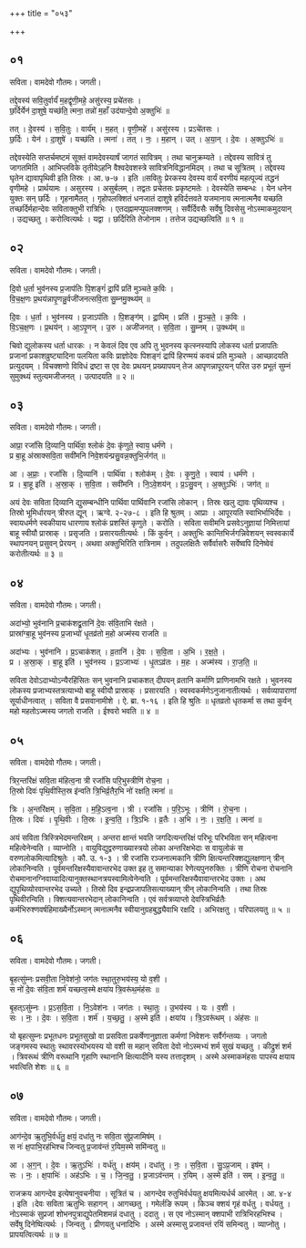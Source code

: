 +++
title = "०५३"

+++


## ०१
सविता। वामदेवो गौतमः। जगती।

तद्दे॒वस्य॑ सवि॒तुर्वार्यं॑ म॒हद्वृ॑णी॒महे॒ असु॑रस्य॒ प्रचे॑तसः ।  
छ॒र्दिर्येन॑ दा॒शुषे॒ यच्छ॑ति॒ त्मना॒ तन्नो॑ म॒हाँ उद॑यान्दे॒वो अ॒क्तुभिः॑ ॥

तत् । दे॒वस्य॑ । स॒वि॒तुः । वार्य॑म् । म॒हत् । वृ॒णी॒महे॑ । असु॑रस्य । प्रऽचे॑तसः ।  
छ॒र्दिः । येन॑ । दा॒शुषे॑ । यच्छ॑ति । त्मना॑ । तत् । नः॒ । म॒हान् । उत् । अ॒या॒न् । दे॒वः । अ॒क्तुऽभिः॑ ॥

तद्देवस्येति सप्तर्चमष्टमं सूक्तं वामदेवस्यार्षं जागतं सावित्रम् । तथा चानुक्रम्यते । तद्देवस्य सावित्रं तु जागतमिति । आभिप्लविके तृतीयेऽहनि वैश्वदेवशस्त्रे सावित्रनिविद्धानमिदम् । तथा च सूत्रितम् । तद्देवस्य घृतेन द्यावापृथिवी इति तिस्रः । आ. ७-७ । इति ॥सवितुः प्रेरकस्य देवस्य वार्यं वरणीयं महत्पूज्यं तद्धनं वृणीमहे । प्रार्थयामः । असुरस्य । असुर्बलम् । तद्वतः प्रचेतसः प्रकृष्टमतेः । देवस्येति सम्बन्धः । येन धनेन युक्तः सन् छर्दिः । गृहनामैतत् । गृहोपलक्शितं धनजातं दाशुषे हविर्दत्तवते यजमानाय त्मनात्मनैव यच्छति तच्छर्दिर्महान्देवः सविताक्तुभी रात्रिभिः । एतदह्नामप्युपलक्शणम् । सर्वैर्दिवसैः सर्वेषु दिवसेसु नोऽस्माकमुदयान् । उद्यच्छतु । करोत्वित्यर्थः । यद्वा । छर्दिरिति तेजोनाम । तत्तेज उद्यच्छत्विति ॥ १ ॥

## ०२
सविता। वामदेवो गौतमः। जगती।

दि॒वो ध॒र्ता भुव॑नस्य प्र॒जाप॑तिः पि॒शङ्गं॑ द्रा॒पिं प्रति॑ मुञ्चते क॒विः ।  
वि॒च॒क्ष॒णः प्र॒थय॑न्नापृ॒णन्नु॒र्वजी॑जनत्सवि॒ता सु॒म्नमु॒क्थ्य॑म् ॥

दि॒वः । ध॒र्ता । भुव॑नस्य । प्र॒जाऽप॑तिः । पि॒शङ्ग॑म् । द्रा॒पिम् । प्रति॑ । मु॒ञ्च॒ते॒ । क॒विः ।  
वि॒ऽच॒क्ष॒णः । प्र॒थय॑न् । आ॒ऽपृ॒णन् । उ॒रु । अजी॑जनत् । स॒वि॒ता । सु॒म्नम् । उ॒क्थ्य॑म् ॥

चिवो द्युलोकस्य धर्ता धारकः । न केवलं दिव एव अपि तु भुवनस्य कृत्स्नस्यापि लोकस्य धर्ता प्रजापतिः प्रजानां प्रकाशव्रुष्ट्यादिना पलयिता कविः प्राज्ञोदेवः पिशङ्गं द्रापिं हिरण्मयं कवचं प्रति मुञ्चते । आच्छादयति प्रत्युदयम् । विचक्शणो विविधं द्रष्टा स एव देवः प्रथयन् प्रख्यापयन् तेज आपृणन्नापूरयन् परित उरु प्रभूतं सुम्नं सुमुक्थ्यं स्तुत्यमजीजनत् । उत्पादयति ॥ २ ॥

## ०३
सविता। वामदेवो गौतमः। जगती।

आप्रा॒ रजां॑सि दि॒व्यानि॒ पार्थि॑वा॒ श्लोकं॑ दे॒वः कृ॑णुते॒ स्वाय॒ धर्म॑णे ।  
प्र बा॒हू अ॑स्राक्सवि॒ता सवी॑मनि निवे॒शय॑न्प्रसु॒वन्न॒क्तुभि॒र्जग॑त् ॥

आ । अ॒प्राः॒ । रजां॑सि । दि॒व्यानि॑ । पार्थि॑वा । श्लोक॑म् । दे॒वः । कृ॒णु॒ते॒ । स्वाय॑ । धर्म॑णे ।  
प्र । बा॒हू इति॑ । अ॒स्रा॒क् । स॒वि॒ता । सवी॑मनि । नि॒ऽवे॒शय॑न् । प्र॒ऽसु॒वन् । अ॒क्तुऽभिः॑ । जग॑त् ॥

अयं देवः सविता दिव्यानि द्युसम्बन्धीनि पार्थिवा पार्थिवानि रजांसि लोकान् । तिस्रः खलु द्यावः पृथिव्यश्च । तिस्रो भूमिर्धारयन् त्रीरुत द्यून् । ऋग्वे. २-२७-८ । इति हि श्रुतम् । आप्राः । आपूरयति स्वाभिर्भाभिर्देवः । स्वायधर्मणे स्वकीयाय धारणाय श्लोकं प्रशस्तिं कृणुते । करोति । सविता सवीमनि प्रसवेऽनुज्ञायां निमित्तायां बाहू स्वीयौ प्रास्राक् । प्रसृजति । प्रसारयतीत्यर्थः । किं कुर्वन् । अक्तुभिः कान्तिभिर्जगन्निवेशयन् स्वस्वकार्ये स्थापनयन् प्रसुवन् प्रेरयन् । अथवा अक्तुभिरिति रात्रिनाम । तदुपलक्षितैः सर्वैर्वासरैः सर्वेष्वपि दिनेष्वेवं करोतीत्यर्थः ॥ ३ ॥

## ०४
सविता। वामदेवो गौतमः। जगती।

अदा॑भ्यो॒ भुव॑नानि प्र॒चाक॑शद्व्र॒तानि॑ दे॒वः स॑वि॒ताभि र॑क्षते ।  
प्रास्रा॑ग्बा॒हू भुव॑नस्य प्र॒जाभ्यो॑ धृ॒तव्र॑तो म॒हो अज्म॑स्य राजति ॥

अदा॑भ्यः । भुव॑नानि । प्र॒ऽचाक॑शत् । व्र॒तानि॑ । दे॒वः । स॒वि॒ता । अ॒भि । र॒क्ष॒ते॒ ।  
प्र । अ॒स्रा॒क् । बा॒हू इति॑ । भुव॑नस्य । प्र॒ऽजाभ्यः॑ । धृ॒तऽव्र॑तः । म॒हः । अज्म॑स्य । रा॒ज॒ति॒ ॥

सविता देवोऽदाभ्योऽन्यैरहिंसितः सन् भुवनानि प्रचाकशत् दीपयन् व्रतानि कर्माणि प्राणिनामभि रक्षते । भुवनस्य लोकस्य प्रजाभ्यस्तत्रत्याभ्यो बाहू स्वीयौ प्रास्राक् । प्रसारयति । स्वस्वकर्मणेऽनुजानातीत्यर्थः । सर्वव्यापाराणां सूर्याधीनत्वात् । सविता वै प्रसवानामीशे । ऐ. ब्रा. १-१६ । इति हि श्रुतिः ॥ धृतव्रतो धृतकर्मा स तथा कुर्वन् महो महतोऽज्मस्य जगतो राजति । ईश्वरो भवति ॥ ४ ॥

## ०५
सविता। वामदेवो गौतमः। जगती।

त्रिर॒न्तरि॑क्षं सवि॒ता म॑हित्व॒ना त्री रजां॑सि परि॒भुस्त्रीणि॑ रोच॒ना ।  
ति॒स्रो दिवः॑ पृथि॒वीस्ति॒स्र इ॑न्वति त्रि॒भिर्व्र॒तैर॒भि नो॑ रक्षति॒ त्मना॑ ॥

त्रिः । अ॒न्तरि॑क्षम् । स॒वि॒ता । म॒हि॒ऽत्व॒ना । त्री । रजां॑सि । प॒रि॒ऽभूः । त्रीणि॑ । रो॒च॒ना ।  
ति॒स्रः । दिवः॑ । पृ॒थि॒वीः । ति॒स्रः । इ॒न्व॒ति॒ । त्रि॒ऽभिः । व्र॒तैः । अ॒भि । नः॒ । र॒क्ष॒ति॒ । त्मना॑ ॥

अयं सविता त्रिस्त्रिभेदमन्तरिक्षम् । अन्तरा क्षान्तं भवति जगदित्यन्तरिक्षं परिभूः परिभविता सन् महित्वना महित्वेनेन्वति । व्याप्नोति । वायुविद्युद्वरुणाख्यास्त्रयो लोका अन्तरिक्षभेदाः स वायुलोकं स वरुणलोकमित्यादिश्रुतेः । कौ. उ. १-३ । त्री रजांसि रञ्जनात्मकानि त्रीणि क्षित्यन्तरिक्शद्युलक्षणान् त्रीन् लोकानिन्वति । पूर्वमन्तरिक्षस्यैवावान्तरभेद उक्त इह तु समान्याका रेणेत्यपुनरुक्तिः । त्रीणि रोचना रोचनानि रोचमानानग्निवाय्वादित्यानुक्तस्थानत्रयस्वामित्वेनेन्वति । पूर्वमन्तरिक्षस्यैवावान्तरभेद उक्तः । अथ द्युपृथिव्योरवान्तरभेद उच्यते । तिस्रो दिव इन्द्रप्रजापतिसत्याख्यान् त्रीन् लोकानिन्वति । तथा तिस्रः पृथिवीरन्विति । क्शित्यवान्तरभेदान् लोकानिन्वति । एवं सर्वत्रव्याप्तो देवस्त्रिभिर्व्रतैः कर्मभिरुश्णवर्षहिमाख्यैर्नोऽस्मान् त्मनात्मनैव स्वीयानुग्रहबुद्ध्यैवाभि रक्षदि । अभिरक्षतु । परिपालयतु ॥ ५ ॥

## ०६
सविता। वामदेवो गौतमः। जगती।

बृ॒हत्सु॑म्नः प्रसवी॒ता नि॒वेश॑नो॒ जग॑तः स्था॒तुरु॒भय॑स्य॒ यो व॒शी ।  
स नो॑ दे॒वः स॑वि॒ता शर्म॑ यच्छत्व॒स्मे क्षया॑य त्रि॒वरू॑थ॒मंह॑सः ॥

बृ॒हत्ऽसु॑म्नः । प्र॒ऽस॒वि॒ता । नि॒ऽवेश॑नः । जग॑तः । स्था॒तुः । उ॒भय॑स्य । यः । व॒शी ।  
सः । नः॒ । दे॒वः । स॒वि॒ता । शर्म॑ । य॒च्छ॒तु॒ । अ॒स्मे इति॑ । क्षया॑य । त्रि॒ऽवरू॑थम् । अंह॑सः ॥

यो बृहत्सुम्नः प्रभूतधनः प्रभूतसुखो वा प्रसविता प्रकर्षेणानुज्ञाता कर्मणां निवेशनः सर्वैर्गन्तव्यः । जगतो जङ्गमस्य स्थातुः स्थावरस्योभयस्य यो वशी स महान् सविता देवो नोऽस्मभ्यं शर्म सुखं यच्छतु । कीद्रुशं शर्म । त्रिवरूथं त्रीणि वरूथानि गृहाणि स्थानानि क्षित्यादीनि यस्य तत्तादृशम् । अस्मे अस्माकमंहसः पापस्य क्षयाय भवत्विति शेशः ॥ ६ ॥

## ०७
सविता। वामदेवो गौतमः। जगती।

आग॑न्दे॒व ऋ॒तुभि॒र्वर्ध॑तु॒ क्षयं॒ दधा॑तु नः सवि॒ता सु॑प्र॒जामिष॑म् ।  
स नः॑ क्ष॒पाभि॒रह॑भिश्च जिन्वतु प्र॒जाव॑न्तं र॒यिम॒स्मे समि॑न्वतु ॥

आ । अ॒ग॒न् । दे॒वः । ऋ॒तुऽभिः॑ । वर्ध॑तु । क्षय॑म् । दधा॑तु । नः॒ । स॒वि॒ता । सु॒ऽप्र॒जाम् । इष॑म् ।  
सः । नः॒ । क्ष॒पाभिः॑ । अह॑ऽभिः । च॒ । जि॒न्व॒तु॒ । प्र॒जाऽव॑न्तम् । र॒यिम् । अ॒स्मे इति॑ । सम् । इ॒न्व॒तु॒ ॥

राजक्रय आगन्देव इत्येषानुवचनीया । सूत्रितं च । आगन्देव रुतुभिर्वर्धयतु क्षयमित्यर्धर्च आरमेत् । आ. ४-४ । इति ।देवः सविता ऋतुभिः सहागन् । आगच्छतु । गमेर्लङि रूपम् । किञ्च क्शयं गृहं वर्धतु । वर्धयतु । नोऽस्माकं सुप्रजां शोभनपुत्राद्युपेतमिशमन्नं दधातु । ददातु । स एव नोऽस्मान् क्शपाभी रात्रिभिरहभिश्च । सर्वेषु दिनेष्वित्यर्थः । जिन्वतु । प्रीणयतु धनादिभिः । अस्मे अस्मासु प्रजावन्तं रयिं समिन्वतु । व्याप्नोतु । प्रापयत्वित्यर्थः ॥ ७ ॥